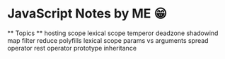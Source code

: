 # JavaScript Notes by ME 😁
** Topics ** 
hosting
scope
lexical scope
temperor deadzone
shadowind
map
filter
reduce
polyfills
lexical scope
params vs arguments
spread operator
rest operator
prototype inheritance
